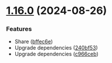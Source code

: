 # [1.16.0](https://github.com/classfang/chatgpt-plus/compare/v1.15.0...v1.16.0) (2024-08-26)


### Features

* Share ([bffec6e](https://github.com/classfang/chatgpt-plus/commit/bffec6e1e58b1111f8488763d2e78e8bcd8e7a35))
* Upgrade dependencies ([240bf53](https://github.com/classfang/chatgpt-plus/commit/240bf537de61edb037f0611cec4c9c37df0f59ae))
* Upgrade dependencies ([c966ceb](https://github.com/classfang/chatgpt-plus/commit/c966cebac768490c4933f05cbcf8edc451fe702f))



